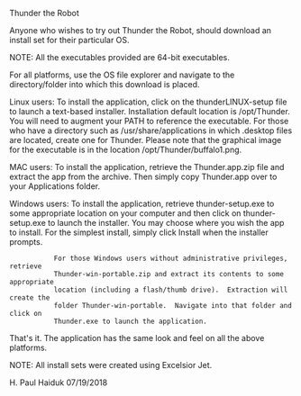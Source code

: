 Thunder the Robot

Anyone who wishes to try out Thunder the Robot, should download an install set for their
particular OS.

NOTE:  All the executables provided are 64-bit executables.  

For all platforms, use the OS file explorer and navigate to the directory/folder into
which this download is placed.

Linux users:  To install the application, click on the thunderLINUX-setup
              file to launch a text-based installer.  Installation default
			  location is /opt/Thunder.  You will need to augment your PATH
			  to reference the executable.  For those who have a directory
			  such as /usr/share/applications in which .desktop files are 
			  located, create one for Thunder.  Please note that the graphical
			  image for the executable is in the location /opt/Thunder/buffalo1.png.

MAC users:    To install the application, retrieve the Thunder.app.zip file and
              extract the app from the archive.  Then simply copy Thunder.app 
              over to your Applications folder.

Windows users: To install the application, retrieve thunder-setup.exe to some
			   appropriate location on your computer and then click on thunder-setup.exe
               to launch the installer.  You may choose where you wish the app
               to install.  For the simplest install, simply click Install
               when the installer prompts.
			   
			   For those Windows users without administrative privileges, retrieve
			   Thunder-win-portable.zip and extract its contents to some appropriate
			   location (including a flash/thumb drive).  Extraction will create the
			   folder Thunder-win-portable.  Navigate into that folder and click on
			   Thunder.exe to launch the application.

That's it.  The application has the same look and feel on all the above platforms.

NOTE:  All install sets were created using Excelsior Jet.

H. Paul Haiduk
07/19/2018


